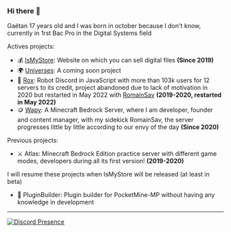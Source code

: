 ### Hi there :wave:

Gaëtan 17 years old and I was born in october because I don't know, currently in 1rst Bac Pro in the Digital Systems field

Actives projects:
* 💰 [IsMyStore](https://github.com/isMyStore): Website on which you can sell digital files **(Since 2019)**
* 🌍 [Universes](https://github.com/UniversesMCBE): A coming soon project
* 🤖 [Rox](https://github.com/TheRoxBot): Robot Discord in JavaScript with more than 103k users for 12 servers to its credit, project abandoned due to lack of motivation in 2020 but restarted in May 2022 with [RomainSav](https://github.com/RomainSav) **(2019-2020, restarted in May 2022)**
* 🪙 [Wapy](https://github.com/WapyMC/): A Minecraft Bedrock Server, where I am developer, founder and content manager, with my sidekick RomainSav, the server progresses little by little according to our envy of the day  **(Since 2020)**

Previous projects: 
* ⚔️ Atlas: Minecraft Bedrock Edition practice server with different game modes, developers during all its first version! **(2019-2020)**

I will resume these projects when IsMyStore will be released (at least in beta)
* 📁 PluginBuilder: Plugin builder for PocketMine-MP without having any knowledge in development

---

[![Discord Presence](https://lanyard-profile-readme.vercel.app/api/504392983244832780
                            )](https://discord.com/users/504392983244832780)
